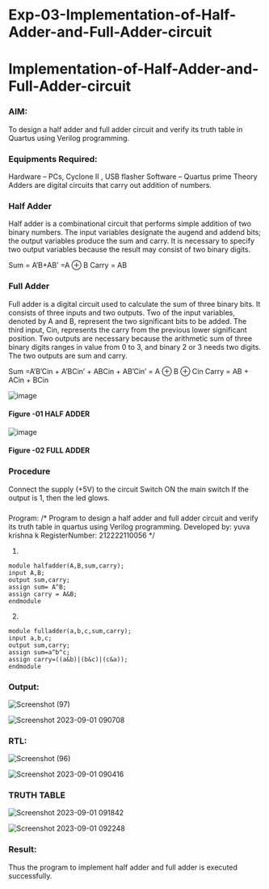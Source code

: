 # Exp-03-Implementation-of-Half-Adder-and-Full-Adder-circuit

# Implementation-of-Half-Adder-and-Full-Adder-circuit
### AIM:
To design a half adder and full adder circuit and verify its truth table in Quartus using Verilog programming.

### Equipments Required:
Hardware – PCs, Cyclone II , USB flasher
Software – Quartus prime
Theory
Adders are digital circuits that carry out addition of numbers.

### Half Adder
Half adder is a combinational circuit that performs simple addition of two binary numbers. The input variables designate the augend and addend bits; the output variables produce the sum and carry. It is necessary to specify two output variables because the result may consist of two binary digits.

Sum = A’B+AB’ =A ⊕ B Carry = AB

### Full Adder
Full adder is a digital circuit used to calculate the sum of three binary bits. It consists of three inputs and two outputs. Two of the input variables, denoted by A and B, represent the two significant bits to be added. The third input, Cin, represents the carry from the previous lower significant position. Two outputs are necessary because the arithmetic sum of three binary digits ranges in value from 0 to 3, and binary 2 or 3 needs two digits. The two outputs are sum and carry.

Sum =A’B’Cin + A’BCin’ + ABCin + AB’Cin’ = A ⊕ B ⊕ Cin Carry = AB + ACin + BCin

 ![image](https://user-images.githubusercontent.com/36288975/163552156-a13e5a56-c638-4110-97d9-8896907c8d25.png)

#### Figure -01 HALF ADDER 


![image](https://user-images.githubusercontent.com/36288975/163552057-b3547877-6d07-45b4-b7e0-bcfebfad9e1d.png)

#### Figure -02 FULL ADDER 

### Procedure

Connect the supply (+5V) to the circuit
Switch ON the main switch
If the output is 1, then the led glows.
### 
Program:
/*
Program to design a half adder and full adder circuit and verify its truth table in quartus using Verilog programming.
Developed by: yuva krishna k
RegisterNumber:  212222110056
*/

1.
```
module halfadder(A,B,sum,carry);
input A,B;
output sum,carry;
assign sum= A^B;
assign carry = A&B;
endmodule

```
2.
```
module fulladder(a,b,c,sum,carry);
input a,b,c;
output sum,carry;
assign sum=a^b^c;
assign carry=((a&b)|(b&c)|(c&a));
endmodule 
```
### Output:
![Screenshot (97)](https://github.com/Yuvakrishna0/Exp-02-Implementation-of-Half-Adder-and-Full-Adder-circuit/assets/117915037/53b8df3f-d70a-4b1a-a5d4-8fc26e4b6f5a)

![Screenshot 2023-09-01 090708](https://github.com/Yuvakrishna0/Exp-02-Implementation-of-Half-Adder-and-Full-Adder-circuit/assets/117915037/349cce35-5201-4458-9523-ae40ddd047df)

### RTL:
![Screenshot (96)](https://github.com/Yuvakrishna0/Exp-02-Implementation-of-Half-Adder-and-Full-Adder-circuit/assets/117915037/620eea87-19e8-4ddd-9f6b-f955ec1aee89)


![Screenshot 2023-09-01 090416](https://github.com/Yuvakrishna0/Exp-02-Implementation-of-Half-Adder-and-Full-Adder-circuit/assets/117915037/2c12870a-1754-4391-9da5-b7b789c4cf7b)


### TRUTH TABLE 
![Screenshot 2023-09-01 091842](https://github.com/Yuvakrishna0/Exp-02-Implementation-of-Half-Adder-and-Full-Adder-circuit/assets/117915037/ef6e504b-7ec1-4024-9817-71d1025e7084)


![Screenshot 2023-09-01 092248](https://github.com/Yuvakrishna0/Exp-02-Implementation-of-Half-Adder-and-Full-Adder-circuit/assets/117915037/82f5559f-74d2-47f1-95cc-de280c617750)

### Result:
Thus the program to implement half adder and full adder is executed successfully.
